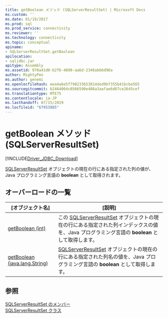 ```yaml
---
title: getBoolean メソッド (SQLServerResultSet) | Microsoft Docs
ms.custom: ''
ms.date: 01/19/2017
ms.prod: sql
ms.prod_service: connectivity
ms.reviewer: ''
ms.technology: connectivity
ms.topic: conceptual
apiname:
- SQLServerResultSet.getBoolean
apilocation:
- sqljdbc.jar
apitype: Assembly
ms.assetid: 970a41d0-b2f6-4890-aa6d-2346abb6d96a
author: MightyPen
ms.author: genemi
ms.openlocfilehash: eea4a6e5f798233b53814ded9bf355b41bcbe565
ms.sourcegitcommit: b2464064c0566590e486a3aafae6d67ce2645cef
ms.translationtype: MTE75
ms.contentlocale: ja-JP
ms.lasthandoff: 07/15/2019
ms.locfileid: "67953885"
---
```

# <a name="getboolean-method-sqlserverresultset"></a>getBoolean メソッド (SQLServerResultSet)
[!INCLUDE[Driver_JDBC_Download](../../../includes/driver_jdbc_download.md)]

  [SQLServerResultSet](../../../connect/jdbc/reference/sqlserverresultset-class.md) オブジェクトの現在の行にある指定された列の値が、Java プログラミング言語の **boolean** として取得されます。  
  
## <a name="overload-list"></a>オーバーロードの一覧  
  
|[オブジェクト名]|[説明]|  
|----------|-----------------|  
|[getBoolean (int)](../../../connect/jdbc/reference/getboolean-method-int-sqlserverresultset.md)|この [SQLServerResultSet](../../../connect/jdbc/reference/sqlserverresultset-class.md) オブジェクトの現在の行にある指定された列インデックスの値を、Java プログラミング言語の **boolean** として取得します。|  
|[getBoolean (java.lang.String)](../../../connect/jdbc/reference/getboolean-method-java-lang-string-sqlserverresultset.md)|[SQLServerResultSet](../../../connect/jdbc/reference/sqlserverresultset-class.md) オブジェクトの現在の行にある指定された列名の値を、Java プログラミング言語の **boolean** として取得します。|  
  
## <a name="see-also"></a>参照  
 [SQLServerResultSet のメンバー](../../../connect/jdbc/reference/sqlserverresultset-members.md)   
 [SQLServerResultSet クラス](../../../connect/jdbc/reference/sqlserverresultset-class.md)  
  
  
